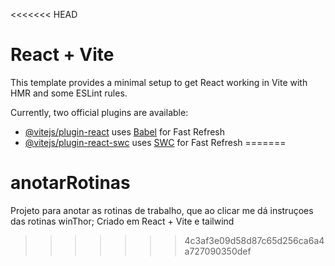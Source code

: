 <<<<<<< HEAD
# React + Vite

This template provides a minimal setup to get React working in Vite with HMR and some ESLint rules.

Currently, two official plugins are available:

- [@vitejs/plugin-react](https://github.com/vitejs/vite-plugin-react/blob/main/packages/plugin-react/README.md) uses [Babel](https://babeljs.io/) for Fast Refresh
- [@vitejs/plugin-react-swc](https://github.com/vitejs/vite-plugin-react-swc) uses [SWC](https://swc.rs/) for Fast Refresh
=======
# anotarRotinas
Projeto para anotar as rotinas de trabalho, que ao clicar me dá instruçoes das rotinas winThor; Criado em React + Vite e tailwind
>>>>>>> 4c3af3e09d58d87c65d256ca6a4a727090350def
